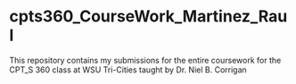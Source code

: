 # cpts360_CourseWork_Martinez_Raul
This repository contains my submissions for the entire coursework for the CPT_S 360 class at WSU Tri-Cities taught by Dr. Niel B. Corrigan

